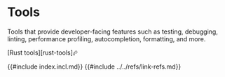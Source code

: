# Tools

Tools that provide developer-facing features such as testing, debugging, linting, performance profiling, autocompletion, formatting, and more.

[Rust tools][rust-tools]⮳

{{#include index.incl.md}}
{{#include ../../refs/link-refs.md}}
